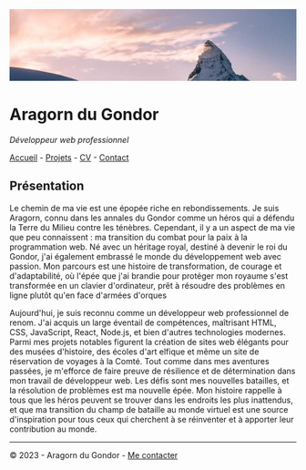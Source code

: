 ![Photo](/Images/866-800x200.jpg)

# Aragorn du Gondor

*Développeur web professionnel*

[Accueil]() - [Projets](/projets.md) - [CV]() - [Contact]()

## Présentation

Le chemin de ma vie est une épopée riche en rebondissements. Je suis Aragorn, connu dans les annales du Gondor comme un héros qui a défendu la Terre du Milieu contre les ténèbres. Cependant, il y a un aspect de ma vie que peu connaissent : ma transition du combat pour la paix à la programmation web. Né avec un héritage royal, destiné à devenir le roi du Gondor, j'ai également embrassé le monde du développement web avec passion. Mon parcours est une histoire de transformation, de courage et d'adaptabilité, où l'épée que j'ai brandie pour protéger mon royaume s'est transformée en un clavier d'ordinateur, prêt à résoudre des problèmes en ligne plutôt qu'en face d'armées d'orques

Aujourd'hui, je suis reconnu comme un développeur web professionnel de renom. J'ai acquis un large éventail de compétences, maîtrisant HTML, CSS, JavaScript, React, Node.js, et bien d'autres technologies modernes. Parmi mes projets notables figurent la création de sites web élégants pour des musées d'histoire, des écoles d'art elfique et même un site de réservation de voyages à la Comté. Tout comme dans mes aventures passées, je m'efforce de faire preuve de résilience et de détermination dans mon travail de développeur web. Les défis sont mes nouvelles batailles, et la résolution de problèmes est ma nouvelle épée. Mon histoire rappelle à tous que les héros peuvent se trouver dans les endroits les plus inattendus, et que ma transition du champ de bataille au monde virtuel est une source d'inspiration pour tous ceux qui cherchent à se réinventer et à apporter leur contribution au monde.

---

© 2023 - Aragorn du Gondor - [Me contacter]()